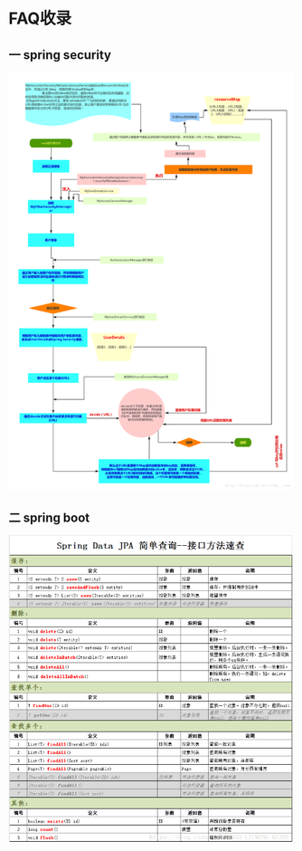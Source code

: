# FAQ收录

## 一 spring security



![security流程图](images\security.png)



## 二 spring boot

![](images/jpa.png)

















